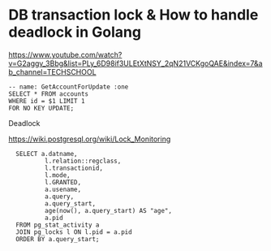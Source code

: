 # DB transaction lock & How to handle deadlock in Golang
https://www.youtube.com/watch?v=G2aggv_3Bbg&list=PLy_6D98if3ULEtXtNSY_2qN21VCKgoQAE&index=7&ab_channel=TECHSCHOOL




```
-- name: GetAccountForUpdate :one
SELECT * FROM accounts
WHERE id = $1 LIMIT 1
FOR NO KEY UPDATE;

```


Deadlock

https://wiki.postgresql.org/wiki/Lock_Monitoring

```
  SELECT a.datname,
          l.relation::regclass,
          l.transactionid,
          l.mode,
          l.GRANTED,
          a.usename,
          a.query,
          a.query_start,
          age(now(), a.query_start) AS "age",
          a.pid
  FROM pg_stat_activity a
  JOIN pg_locks l ON l.pid = a.pid
  ORDER BY a.query_start;
```

